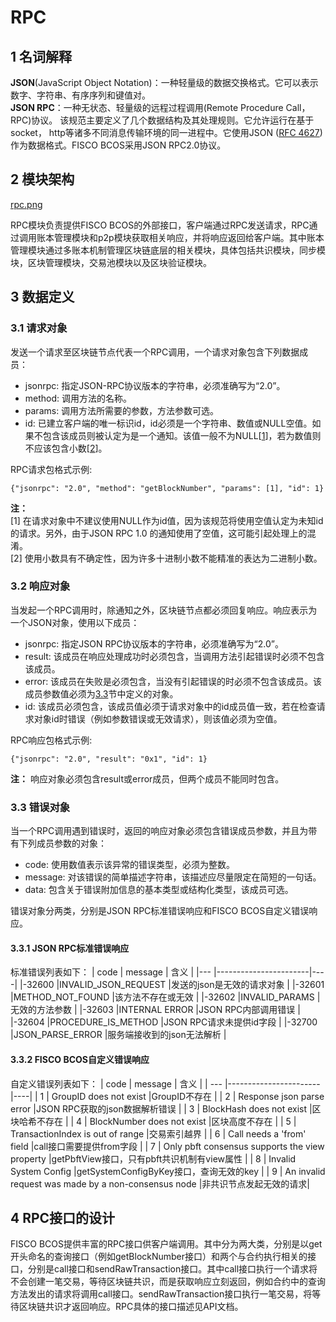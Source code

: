 # RPC
## 1 名词解释
**JSON**(JavaScript Object Notation)：一种轻量级的数据交换格式。它可以表示数字、字符串、有序序列和键值对。    
**JSON RPC**：一种无状态、轻量级的远程过程调用(Remote Procedure Call， RPC)协议。 该规范主要定义了几个数据结构及其处理规则。它允许运行在基于socket， http等诸多不同消息传输环境的同一进程中。它使用JSON ([RFC 4627](http://www.ietf.org/rfc/rfc4627.txt))作为数据格式。FISCO BCOS采用JSON RPC2.0协议。

## 2 模块架构
 [rpc.png](../../imgs/rpc_module.png)
 
 RPC模块负责提供FISCO BCOS的外部接口，客户端通过RPC发送请求，RPC通过调用账本管理模块和p2p模块获取相关响应，并将响应返回给客户端。其中账本管理模块通过多账本机制管理区块链底层的相关模块，具体包括共识模块，同步模块，区块管理模块，交易池模块以及区块验证模块。

## 3 数据定义
### 3.1 请求对象
发送一个请求至区块链节点代表一个RPC调用，一个请求对象包含下列数据成员：   
- jsonrpc: 指定JSON-RPC协议版本的字符串，必须准确写为“2.0”。         
- method: 调用方法的名称。          
- params: 调用方法所需要的参数，方法参数可选。             
- id: 已建立客户端的唯一标识id，id必须是一个字符串、数值或NULL空值。如果不包含该成员则被认定为是一个通知。该值一般不为NULL[[1](#id1)]，若为数值则不应该包含小数[[2](#id2)]。     

RPC请求包格式示例:
```
{"jsonrpc": "2.0", "method": "getBlockNumber", "params": [1], "id": 1}
```
**注：**       
<span id="id1">[1] 在请求对象中不建议使用NULL作为id值，因为该规范将使用空值认定为未知id的请求。另外，由于JSON RPC 1.0 的通知使用了空值，这可能引起处理上的混淆。</span>  
<span id="id2"> [2] 使用小数具有不确定性，因为许多十进制小数不能精准的表达为二进制小数。 </span>

### 3.2 响应对象
当发起一个RPC调用时，除通知之外，区块链节点都必须回复响应。响应表示为一个JSON对象，使用以下成员：
- jsonrpc: 指定JSON RPC协议版本的字符串，必须准确写为“2.0”。       
- result: 该成员在响应处理成功时必须包含，当调用方法引起错误时必须不包含该成员。       
- error: 该成员在失败是必须包含，当没有引起错误的时必须不包含该成员。该成员参数值必须为[3.3](#33-错误对象)节中定义的对象。     
- id: 该成员必须包含，该成员值必须于请求对象中的id成员值一致，若在检查请求对象id时错误（例如参数错误或无效请求），则该值必须为空值。     

RPC响应包格式示例:
```
{"jsonrpc": "2.0", "result": "0x1", "id": 1}
```
**注：**
响应对象必须包含result或error成员，但两个成员不能同时包含。

### 3.3 错误对象
当一个RPC调用遇到错误时，返回的响应对象必须包含错误成员参数，并且为带有下列成员参数的对象：

- code: 使用数值表示该异常的错误类型，必须为整数。          
- message: 对该错误的简单描述字符串，该描述应尽量限定在简短的一句话。   
- data: 包含关于错误附加信息的基本类型或结构化类型，该成员可选。        

错误对象分两类，分别是JSON RPC标准错误响应和FISCO BCOS自定义错误响应。
#### 3.3.1 JSON RPC标准错误响应    
    
标准错误列表如下：
|  code  |  message   |  含义 |
|---  |-----------------------|----|
|-32600  |INVALID_JSON_REQUEST |发送的json是无效的请求对象 |
|-32601  |METHOD_NOT_FOUND |该方法不存在或无效 |
|-32602  |INVALID_PARAMS |无效的方法参数 |
|-32603  |INTERNAL ERROR |JSON RPC内部调用错误 |
|-32604  |PROCEDURE_IS_METHOD |JSON RPC请求未提供id字段 |
|-32700  |JSON_PARSE_ERROR |服务端接收到的json无法解析 |

#### 3.3.2 FISCO BCOS自定义错误响应     
自定义错误列表如下：
| code  |  message   |  含义 |
| ---  |-----------------------|----|
|  1  | GroupID does not exist |GroupID不存在 |
|  2  | Response json parse error |JSON RPC获取的json数据解析错误 |
|  3  | BlockHash does not exist |区块哈希不存在 |
|  4  | BlockNumber does not exist |区块高度不存在 |
|  5  | TransactionIndex is out of range |交易索引越界 |
|  6  | Call needs a 'from' field |call接口需要提供from字段 |
|  7  | Only pbft consensus supports the view property |getPbftView接口，只有pbft共识机制有view属性 |
|  8  | Invalid System Config |getSystemConfigByKey接口，查询无效的key |
|  9  | An invalid request was made by a non-consensus node |非共识节点发起无效的请求|

## 4 RPC接口的设计
FISCO BCOS提供丰富的RPC接口供客户端调用。其中分为两大类，分别是以get开头命名的查询接口（例如getBlockNumber接口）和两个与合约执行相关的接口，分别是call接口和sendRawTransaction接口。其中call接口执行一个请求将不会创建一笔交易，等待区块链共识，而是获取响应立刻返回，例如合约中的查询方法发出的请求将调用call接口。sendRawTransaction接口执行一笔交易，将等待区块链共识才返回响应。RPC具体的接口描述见API文档。
